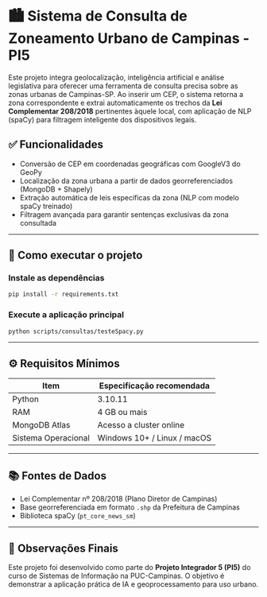 # 🏙️ Sistema de Consulta de Zoneamento Urbano de Campinas - PI5

Este projeto integra geolocalização, inteligência artificial e análise legislativa para oferecer uma ferramenta de consulta precisa sobre as zonas urbanas de Campinas-SP. Ao inserir um CEP, o sistema retorna a zona correspondente e extrai automaticamente os trechos da **Lei Complementar 208/2018** pertinentes àquele local, com aplicação de NLP (spaCy) para filtragem inteligente dos dispositivos legais.

## ✅ Funcionalidades

- Conversão de CEP em coordenadas geográficas com GoogleV3 do GeoPy
- Localização da zona urbana a partir de dados georreferenciados (MongoDB + Shapely)
- Extração automática de leis específicas da zona (NLP com modelo spaCy treinado)
- Filtragem avançada para garantir sentenças exclusivas da zona consultada

---

## 🚀 Como executar o projeto

### Instale as dependências

```bash
pip install -r requirements.txt
```

### Execute a aplicação principal

```bash
python scripts/consultas/testeSpacy.py
```

---

## ⚙️ Requisitos Mínimos

| Item                | Especificação recomendada         |
|---------------------|-----------------------------------|
| Python              | 3.10.11                           |
| RAM                 | 4 GB ou mais                      |
| MongoDB Atlas       | Acesso a cluster online           |
| Sistema Operacional | Windows 10+ / Linux / macOS       |

---

## 📚 Fontes de Dados

- Lei Complementar nº 208/2018 (Plano Diretor de Campinas)
- Base georreferenciada em formato `.shp` da Prefeitura de Campinas
- Biblioteca spaCy (`pt_core_news_sm`)

---

## 📢 Observações Finais

Este projeto foi desenvolvido como parte do **Projeto Integrador 5 (PI5)** do curso de Sistemas de Informação na PUC-Campinas. O objetivo é demonstrar a aplicação prática de IA e geoprocessamento para uso urbano.

